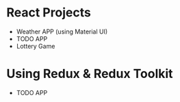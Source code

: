 # React Projects

- Weather APP (using Material UI)
- TODO APP
- Lottery Game

# Using Redux & Redux Toolkit

- TODO APP
